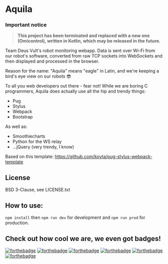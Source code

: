 # Aquila
### Important notice
> **This project has been terminated and replaced with a new one (Omicontrol), written in Kotlin, which may be released in the future.**

Team Deus Vult's robot monitoring webapp. Data is sent over Wi-Fi from our robot's software, converted from raw TCP sockets into WebSockets
and then displayed and processed in the browser.

Reason for the name: "Aquila" means "eagle" in Latin, and we're keeping a bird's eye view on our robots :sunglasses:

To all you web developers out there - fear not! While we are boring C programmers, Aquila does actually use all the hip and trendy things:

- Pug
- Stylus
- Webpack
- Bootstrap

As well as:
- Smoothiecharts
- Python for the WS relay
- ...jQuery (very trendy, I know)

Based on this template: https://github.com/koyta/pug-stylus-webpack-template

## License
BSD 3-Clause, see LICENSE.txt

## How to use:
`npm install` then `npm run dev` for development and `npm run prod` for production.

## Check out how cool we are, we even got badges!
[![forthebadge](https://forthebadge.com/images/badges/ages-12.svg)](https://forthebadge.com)
[![forthebadge](https://forthebadge.com/images/badges/as-seen-on-tv.svg)](https://forthebadge.com)
[![forthebadge](https://forthebadge.com/images/badges/built-with-resentment.svg)](https://forthebadge.com)
[![forthebadge](https://forthebadge.com/images/badges/compatibility-ie-6.svg)](https://forthebadge.com)
[![forthebadge](https://forthebadge.com/images/badges/designed-in-ms-paint.svg)](https://forthebadge.com)
[![forthebadge](https://forthebadge.com/images/badges/powered-by-electricity.svg)](https://forthebadge.com)
